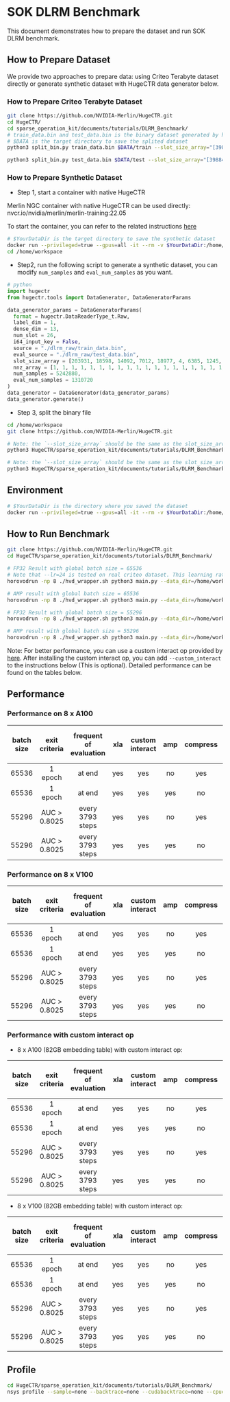 # SOK DLRM Benchmark

This document demonstrates how to prepare the dataset and run SOK DLRM benchmark.

## How to Prepare Dataset
We provide two approaches to prepare data: using Criteo Terabyte dataset directly or generate synthetic dataset with HugeCTR data generator below.

### How to Prepare Criteo Terabyte Dataset

```bash
git clone https://github.com/NVIDIA-Merlin/HugeCTR.git
cd HugeCTR/
cd sparse_operation_kit/documents/tutorials/DLRM_Benchmark/
# train_data.bin and test_data.bin is the binary dataset generated by hugectr
# $DATA is the target directory to save the splited dataset
python3 split_bin.py train_data.bin $DATA/train --slot_size_array="[39884406,39043,17289,7420,20263,3,7120,1543,63,38532951,2953546,403346,10,2208,11938,155,4,976,14,39979771,25641295,39664984,585935,12972,108,36]"

python3 split_bin.py test_data.bin $DATA/test --slot_size_array="[39884406,39043,17289,7420,20263,3,7120,1543,63,38532951,2953546,403346,10,2208,11938,155,4,976,14,39979771,25641295,39664984,585935,12972,108,36]"
```

### How to Prepare Synthetic Dataset

* Step 1, start a container with native HugeCTR

Merlin NGC container with native HugeCTR can be used directly: nvcr.io/nvidia/merlin/merlin-training:22.05 

To start the container, you can refer to the related instructions [here](https://gitlab-master.nvidia.com/dl/hugectr/hugectr#getting-started)

```bash
# $YourDataDir is the target directory to save the synthetic dataset
docker run --privileged=true --gpus=all -it --rm -v $YourDataDir:/home/workspace nvcr.io/nvidia/merlin/merlin-training:22.05
cd /home/workspace
```

* Step2, run the following script to generate a synthetic dataset, you can modify `num_samples` and `eval_num_samples` as you want.

```python
# python
import hugectr
from hugectr.tools import DataGenerator, DataGeneratorParams

data_generator_params = DataGeneratorParams(
  format = hugectr.DataReaderType_t.Raw,
  label_dim = 1,
  dense_dim = 13,
  num_slot = 26,
  i64_input_key = False,
  source = "./dlrm_raw/train_data.bin",
  eval_source = "./dlrm_raw/test_data.bin",
  slot_size_array = [203931, 18598, 14092, 7012, 18977, 4, 6385, 1245, 49, 186213, 71328, 67288, 11, 2168, 7338, 61, 4, 932, 15, 204515, 141526, 199433, 60919, 9137, 71, 34],
  nnz_array = [1, 1, 1, 1, 1, 1, 1, 1, 1, 1, 1, 1, 1, 1, 1, 1, 1, 1, 1, 1, 1, 1, 1, 1, 1, 1],
  num_samples = 5242880,
  eval_num_samples = 1310720
)
data_generator = DataGenerator(data_generator_params)
data_generator.generate()
```

* Step 3, split the binary file

```bash
cd /home/workspace
git clone https://github.com/NVIDIA-Merlin/HugeCTR.git

# Note: the `--slot_size_array` should be the same as the slot_size_array in step 2.
python3 HugeCTR/sparse_operation_kit/documents/tutorials/DLRM_Benchmark/preprocess/split_bin.py ./dlrm_raw/train_data.bin ./splited_dataset/train/ --slot_size_array="[203931,18598,14092,7012,18977,4,6385,1245,49,186213,71328,67288,11,2168,7338,61,4,932,15,204515,141526,199433,60919,9137,71,34]"

# Note: the `--slot_size_array` should be the same as the slot_size_array in step 2.
python3 HugeCTR/sparse_operation_kit/documents/tutorials/DLRM_Benchmark/preprocess/split_bin.py ./dlrm_raw/test_data.bin ./splited_dataset/test/ --slot_size_array="[203931,18598,14092,7012,18977,4,6385,1245,49,186213,71328,67288,11,2168,7338,61,4,932,15,204515,141526,199433,60919,9137,71,34]"
```

## Environment

```bash
# $YourDataDir is the directory where you saved the dataset
docker run --privileged=true --gpus=all -it --rm -v $YourDataDir:/home/workspace nvcr.io/nvidia/merlin/merlin-tensorflow-training:22.05
```

## How to Run Benchmark

```bash
git clone https://github.com/NVIDIA-Merlin/HugeCTR.git
cd HugeCTR/sparse_operation_kit/documents/tutorials/DLRM_Benchmark/

# FP32 Result with global batch size = 65536
# Note that --lr=24 is tested on real criteo dataset. This learning rate is too large for a synthetic dataset and it is likely to cause the loss to become nan
horovodrun -np 8 ./hvd_wrapper.sh python3 main.py --data_dir=/home/workspace/splited_dataset/ --global_batch_size=65536 --xla --compress --eval_in_last --epochs=1000 --lr=24

# AMP result with global batch size = 65536
horovodrun -np 8 ./hvd_wrapper.sh python3 main.py --data_dir=/home/workspace/splited_dataset/ --global_batch_size=65536 --xla --amp --eval_in_last --epochs=1000 --lr=24

# FP32 Result with global batch size = 55296
horovodrun -np 8 ./hvd_wrapper.sh python3 main.py --data_dir=/home/workspace/splited_dataset/ --global_batch_size=55296 --xla --compress --epochs=1000 --lr=24

# AMP result with global batch size = 55296
horovodrun -np 8 ./hvd_wrapper.sh python3 main.py --data_dir=/home/workspace/splited_dataset/ --global_batch_size=55296 --xla --amp --epochs=1000 --lr=24
```

Note: For better performance, you can use a custom interact op provided by [here](https://github.com/NVIDIA/DeepLearningExamples/tree/master/TensorFlow2/Recommendation/DLRM/tensorflow-dot-based-interact). After installing the custom interact op, you can add `--custom_interact` to the instructions below (This is optional). Detailed performance can be found on the tables below.

## Performance

### Performance on 8 x A100

| batch size | exit criteria | frequent of evaluation | xla | custom interact | amp | compress | training time (minutes) | evaluating time (minutes) | total time (minutes) | average time of iteration (ms) | throughput(samples/second) |
| :---: | :---:        | :---:            | :---: | :---: | :---: | :---: | :---: | :---: | :---: | :---: | :---:  |
| 65536 | 1 epoch      | at end           | yes   | yes   | no    | yes   | 8.79  | 0.10  | 8.89  | 8.25  | 8.16M  |
| 65536 | 1 epoch      | at end           | yes   | yes   | yes   | no    | 6.72  | 0.09  | 6.81  | 6.30  | 10.78M |
| 55296 | AUC > 0.8025 | every 3793 steps | yes   | yes   | no    | yes   | 8.04  | 1.59  | 9.63  | 7.48  | 7.60M  |
| 55296 | AUC > 0.8025 | every 3793 steps | yes   | yes   | yes   | no    | 6.52  | 1.94  | 8.46  | 6.07  | 10.45M |

### Performance on 8 x V100

| batch size | exit criteria | frequent of evaluation | xla | custom interact | amp | compress | training time (minutes) | evaluating time (minutes) | total time (minutes) | average time of iteration (ms) | throughput(samples/second) |
| :---: | :---:        | :---:            | :---: | :---: | :---: | :---: | :---:  | :---: | :---:  | :---:  | :---: |
| 65536 | 1 epoch      | at end           | yes   | yes   | no    | yes   | 19.25  | 0.21  | 19.46  | 18.04  | 3.66M |
| 65536 | 1 epoch      | at end           | yes   | yes   | yes   | no    | 12.91  | 0.19  | 13.10  | 12.10  | 5.53M |
| 55296 | AUC > 0.8025 | every 3793 steps | yes   | yes   | no    | yes   | 18.48  | 4.03  | 22.51  | 16.24  | 3.45M |
| 55296 | AUC > 0.8025 | every 3793 steps | yes   | yes   | yes   | no    | 12.11  | 3.18  | 15.29  | 10.65  | 5.36M |

### Performance with custom interact op

* 8 x A100 (82GB embedding table) with custom interact op:

| batch size | exit criteria | frequent of evaluation | xla | custom interact | amp | compress | training time (minutes) | evaluating time (minutes) | total time (minutes) | average time of iteration (ms) | throughput(samples/second) |
| :---: | :---:        | :---:            | :---: | :---: | :---: | :---: | :---: | :---: | :---: | :---: | :---:  |
| 65536 | 1 epoch      | at end           | yes   | yes   | no    | yes   | 5.93  | 0.09  | 6.02  | 5.55  | 12.08M |
| 65536 | 1 epoch      | at end           | yes   | yes   | yes   | no    | 5.06  | 0.07  | 5.13  | 4.74  | 14.51M |
| 55296 | AUC > 0.8025 | every 3793 steps | yes   | yes   | no    | yes   | 5.23  | 1.44  | 6.67  | 4.87  | 11.66M |
| 55296 | AUC > 0.8025 | every 3793 steps | yes   | yes   | yes   | no    | 4.99  | 1.26  | 6.25  | 4.64  | 12.50M |

* 8 x V100 (82GB embedding table) with custom interact op:

| batch size | exit criteria | frequent of evaluation | xla | custom interact | amp | compress | training time (minutes) | evaluating time (minutes) | total time (minutes) | average time of iteration (ms) | throughput(samples/second) |
| :---: | :---:        | :---:            | :---: | :---: | :---: | :---: | :---:  | :---: | :---:  | :---:  | :---: |
| 65536 | 1 epoch      | at end           | yes   | yes   | no    | yes   | 17.52  | 0.19  | 17.71  | 16.42  | 4.02M |
| 65536 | 1 epoch      | at end           | yes   | yes   | yes   | no    | 10.20  | 0.15  | 10.35  | 9.56   | 6.99M |
| 55296 | AUC > 0.8025 | every 3793 steps | yes   | yes   | no    | yes   | 16.45  | 3.59  | 20.04  | 14.45  | 3.85M |
| 55296 | AUC > 0.8025 | every 3793 steps | yes   | yes   | yes   | no    | 9.69   | 2.54  | 12.23  | 8.52   | 6.62M |

## Profile

```bash
cd HugeCTR/sparse_operation_kit/documents/tutorials/DLRM_Benchmark/
nsys profile --sample=none --backtrace=none --cudabacktrace=none --cpuctxsw=none --trace-fork-before-exec=true horovodrun -np 8 ./hvd_wrapper.sh python3 main.py --data_dir=($DATA) --global_batch_size=65536 --xla --compress --custom_interact --early_stop=30
```
